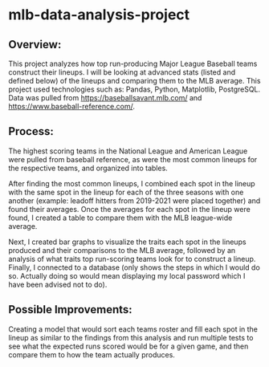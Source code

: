 # mlb-data-analysis-project
## Overview:
This project analyzes how top run-producing Major League Baseball teams construct their lineups. 
I will be looking at advanced stats (listed and defined below) of the lineups and comparing them to the MLB average. 
This project used technologies such as: Pandas, Python, Matplotlib, PostgreSQL. Data was pulled from https://baseballsavant.mlb.com/ and https://www.baseball-reference.com/. 

## Process:
The highest scoring teams in the National League and American League were pulled from baseball reference, as were the most common lineups for the respective teams, and organized into tables.

After finding the most common lineups, I combined each spot in the lineup with the same spot in the lineup for each of the three seasons with one another (example: leadoff hitters from 2019-2021 were placed together) and found their averages.
Once the averages for each spot in the lineup were found, I created a table to compare them with the MLB league-wide average.

Next, I created bar graphs to visualize the traits each spot in the lineups produced and their comparisons to the MLB average, followed by an analysis of what traits top run-scoring teams look for to construct a lineup.
Finally, I connected to a database (only shows the steps in which I would do so. Actually doing so would mean displaying my local password which I have been advised not to do).

## Possible Improvements:
Creating a model that would sort each teams roster and fill each spot in the lineup as similar to the findings from this analysis and run multiple tests to see what the expected runs scored would be for a given game, and then compare them to how the team actually produces.
